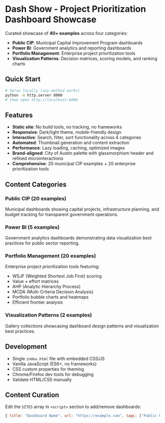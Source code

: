 # Dash Show - Project Prioritization Dashboard Showcase

Curated showcase of **40+ examples** across four categories:

- **Public CIP**: Municipal Capital Improvement Program dashboards
- **Power BI**: Government analytics and reporting dashboards
- **Portfolio Management**: Enterprise project prioritization tools
- **Visualization Patterns**: Decision matrices, scoring models, and ranking charts

## Quick Start

```bash
# Serve locally (any method works)
python -m http.server 8000
# then open http://localhost:8000
```

## Features

- **Static site**: No build tools, no tracking, no frameworks
- **Responsive**: Dark/light theme, mobile-friendly design
- **Interactive**: Search, filter, sort functionality across 4 categories
- **Automated**: Thumbnail generation and content extraction
- **Performance**: Lazy loading, caching, optimized images
- **Brand-aligned**: City of Austin palette with glassmorphism header and refined microinteractions
- **Comprehensive**: 20 municipal CIP examples + 20 enterprise prioritization tools

## Content Categories

### Public CIP (20 examples)

Municipal dashboards showing capital projects, infrastructure planning, and budget tracking for transparent government operations.

### Power BI (5 examples)

Government analytics dashboards demonstrating data visualization best practices for public sector reporting.

### Portfolio Management (20 examples)

Enterprise project prioritization tools featuring:

- WSJF (Weighted Shortest Job First) scoring
- Value × effort matrices
- AHP (Analytic Hierarchy Process)
- MCDA (Multi-Criteria Decision Analysis)
- Portfolio bubble charts and heatmaps
- Efficient frontier analysis

### Visualization Patterns (2 examples)

Gallery collections showcasing dashboard design patterns and visualization best practices.

## Development

- Single `index.html` file with embedded CSS/JS
- Vanilla JavaScript (ES6+, no frameworks)
- CSS custom properties for theming
- Chrome/Firefox dev tools for debugging
- Validate HTML/CSS manually

## Content Curation

Edit the `SITES` array in `<script>` section to add/remove dashboards:

```javascript
{ title: "Dashboard Name", url: "https://example.com", tags: ["Public CIP"] }
```
